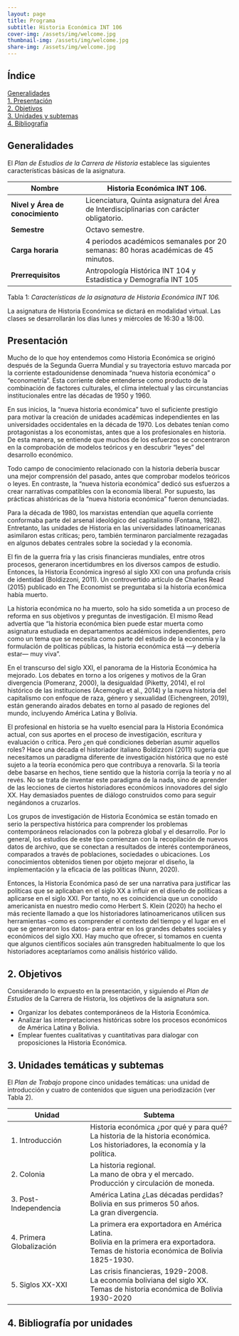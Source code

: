 ```yaml
---
layout: page
title: Programa
subtitle: Historia Económica INT 106
cover-img: /assets/img/welcome.jpg
thumbnail-img: /assets/img/welcome.jpg
share-img: /assets/img/welcome.jpg
---
```

## Índice
[Generalidades](#id0)  
[1. Presentación](#id1)  
[2. Objetivos](#id2)  
[3. Unidades y subtemas](#id3)  
[4. Bibliografía](#id4)

## Generalidades
El *Plan de Estudios de la Carrera de Historia* establece las siguientes características básicas de la asignatura.

| **Nombre**| Historia Económica INT 106. |
| --------- | ---------------------------- |
| **Nivel y Área de conocimiento** | Licenciatura, Quinta asignatura del Área de Interdisciplinarias con  carácter obligatorio. |
| **Semestre**   | Octavo semestre.      |
| **Carga horaria** | 4 periodos académicos semanales por 20 semanas: 80 horas académicas de  45 minutos. |
| **Prerrequisitos** | Antropología Histórica INT 104 y Estadística y Demografía INT 105 ||

Tabla 1: *Características de la asignatura de Historia Económica INT 106.*

La asignatura de Historia Económica se dictará en modalidad virtual. Las clases se desarrollarán los días lunes y miércoles de 16:30 a 18:00.

## Presentación <a name="id1"></a>
Mucho de lo que hoy entendemos como Historia Económica se originó después de la Segunda Guerra Mundial y su trayectoria estuvo marcada por la corriente estadounidense denominada “nueva historia económica” o “econometría”. Esta corriente debe entenderse como producto de la combinación de factores culturales, el clima intelectual y las circunstancias institucionales entre las décadas de 1950 y 1960. 

En sus inicios, la “nueva historia económica” tuvo el suficiente prestigio para motivar la creación de unidades académicas independientes en las universidades occidentales en la década de 1970. Los debates tenían como protagonistas a los economistas, antes que a los profesionales en historia. De esta manera, se entiende que muchos de los esfuerzos se concentraron en la comprobación de modelos teóricos y en descubrir “leyes” del desarrollo económico.

Todo campo de conocimiento relacionado con la historia debería buscar una mejor comprensión del pasado, antes que comprobar modelos teóricos o leyes. En contraste, la “nueva historia económica” dedicó sus esfuerzos a crear narrativas compatibles con la economía liberal. Por supuesto, las prácticas ahistóricas de la “nueva historia económica” fueron denunciadas.

Para la década de 1980, los marxistas entendían que aquella corriente conformaba parte del arsenal ideológico del capitalismo (Fontana, 1982). Entretanto, las unidades de Historia en las universidades latinoamericanas asimilaron estas críticas; pero, también terminaron parcialmente rezagadas en algunos debates centrales sobre la sociedad y la economía.

El fin de la guerra fría y las crisis financieras mundiales, entre otros procesos, generaron incertidumbres en los diversos campos de estudio. Entonces, la Historia Económica ingresó al siglo XXI con una profunda crisis de identidad (Boldizzoni, 2011). Un controvertido artículo de Charles Read (2015)  publicado en The Economist se preguntaba si la historia económica había muerto.

La historia económica no ha muerto, solo ha sido sometida a un proceso de reforma en sus objetivos y preguntas de investigación. El mismo Read advertía que “la historia económica bien puede estar muerta como asignatura estudiada en departamentos académicos independientes, pero como un tema que se necesita como parte del estudio de la economía y la formulación de políticas públicas, la historia económica está —y debería estar— muy viva”.

En el transcurso del siglo XXI, el panorama de la Historia Económica ha mejorado. Los debates en torno a los orígenes y motivos de la Gran divergencia (Pomeranz, 2000),  la desigualdad (Piketty, 2014), el rol histórico de las instituciones (Acemoglu et al., 2014) y la nueva historia del capitalismo con enfoque de raza, género y sexualidad (Eichengreen, 2019), están generando airados debates en torno al pasado de regiones del mundo, incluyendo América Latina y Bolivia.

El profesional en historia se ha vuelto esencial para la Historia Económica actual, con sus aportes en el proceso de investigación, escritura y evaluación o crítica. Pero ¿en qué condiciones deberían asumir aquellos roles? Hace una década el historiador italiano Boldizzoni (2011) sugería que necesitamos un paradigma diferente de investigación histórica que no esté sujeto a la teoría económica pero que contribuya a renovarla. Si la teoría debe basarse en hechos, tiene sentido que la historia corrija la teoría y no al revés. No se trata de inventar este paradigma de la nada, sino de aprender de las lecciones de ciertos historiadores económicos innovadores del siglo XX. Hay demasiados puentes de diálogo construidos como para seguir negándonos a cruzarlos.

Los grupos de investigación de Historia Económica se están tomado en serio la perspectiva histórica para comprender los problemas contemporáneos relacionados con la pobreza global y el desarrollo. Por lo general, los estudios de este tipo comienzan con la recopilación de nuevos datos de archivo, que se conectan a resultados de interés contemporáneos, comparados a través de poblaciones, sociedades o ubicaciones. Los conocimientos obtenidos tienen por objeto mejorar el diseño, la implementación y la eficacia de las políticas (Nunn, 2020).

Entonces, la Historia Económica pasó de ser una narrativa para justificar las políticas que se aplicaban en el siglo XX a influir en el diseño de políticas a aplicarse en el siglo XXI. Por tanto, no es coincidencia que un conocido americanista en nuestro medio como Herbert S. Klein (2020) ha hecho el más reciente llamado a que los historiadores latinoamericanos utilicen sus herramientas –como es comprender el contexto del tiempo y el lugar en el que se generaron los datos- para entrar en los grandes debates sociales y económicos del siglo XXI. Hay mucho que ofrecer, si tomamos en cuenta que algunos científicos sociales aún transgreden habitualmente lo que los historiadores aceptaríamos como análisis histórico válido.

## 2. Objetivos<a name="id2"></a>
Considerando lo expuesto en la presentación, y siguiendo el *Plan de Estudios* de la Carrera de Historia, los objetivos de la asignatura son.
- Organizar los debates contemporáneos de la Historia Económica.
- Analizar las interpretaciones históricas sobre los procesos económicos de América Latina y Bolivia.
- Emplear fuentes cualitativas y cuantitativas para dialogar con proposiciones la Historia Económica.

## 3. Unidades temáticas y subtemas<a name="id3"></a>
El *Plan de Trabajo* propone cinco unidades temáticas: una unidad de introducción y cuatro de contenidos que siguen una periodización (ver Tabla 2).

| **Unidad** | **Subtema**    |
| ----------- | ------------------------- |
| 1. Introducción           | Historia económica ¿por qué y para  qué? <br />La historia de la historia  económica. <br />Los historiadores, la economía y la  política. |
| 2.  Colonia               | La historia regional. <br />La mano de obra y el mercado. <br />Producción y circulación de moneda. |
| 3.  Post-Independencia    | América Latina ¿Las décadas  perdidas? <br />Bolivia en sus primeros 50 años. <br />La gran divergencia. |
| 4.  Primera Globalización | La primera era exportadora en  América Latina. <br />Bolivia en la primera era  exportadora. <br />Temas de historia económica de  Bolivia 1825-1930. |
| 5.  Siglos XX-XXI          | Las crisis financieras, 1929-2008. <br />La economía boliviana del siglo XX. <br />Temas de historia económica de  Bolivia 1930-2020 ||

## 4. Bibliografía por unidades<a name="id4"></a>